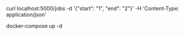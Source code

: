 curl localhost:5000/jobs -d '{"start": "1", "end": "2"}' -H 'Content-Type: application/json'


docker-compose up -d
